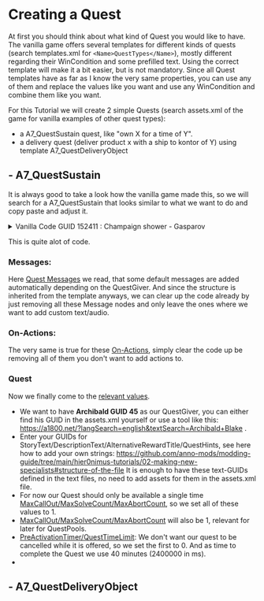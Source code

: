# Creating a Quest

At first you should think about what kind of Quest you would like to have.  
The vanilla game offers several templates for different kinds of quests (search templates.xml for `<Name>QuestTypes</Name>`), mostly different regarding their WinCondition and some prefilled text. Using the correct template will make it a bit easier, but is not mandatory. Since all Quest templates have as far as I know the very same properties, you can use any of them and replace the values like you want and use any WinCondition and combine them like you want.

For this Tutorial we will create 2 simple Quests (search assets.xml of the game for vanilla examples of other quest types):
- a A7_QuestSustain quest, like "own X for a time of Y".
- a delivery quest (deliver product x with a ship to kontor of Y) using template A7_QuestDeliveryObject

## - A7_QuestSustain
It is always good to take a look how the vanilla game made this, so we will search for a A7_QuestSustain that looks similar to what we want to do and copy paste and adjust it.  
<details>
<summary>Vanilla Code GUID 152411 : Champaign shower - Gasparov</summary>  

```xml
<Asset>
  <Template>A7_QuestSustain</Template>
  <Values>
    <Standard>
      <GUID>152411</GUID>
      <Name>Champaign shower - Gasparov</Name>
    </Standard>
    <Quest>
      <StarterMessage>
        <Notification>
          <IsBaseAutoCreateAsset>1</IsBaseAutoCreateAsset>
          <Values>
            <CharacterNotification />
            <BaseNotification />
            <NotificationSubtitle />
          </Values>
        </Notification>
      </StarterMessage>
      <SuccessMessage>
        <Notification>
          <IsBaseAutoCreateAsset>1</IsBaseAutoCreateAsset>
          <Values>
            <CharacterNotification />
            <BaseNotification />
            <NotificationSubtitle />
          </Values>
        </Notification>
      </SuccessMessage>
      <FailureMessage>
        <Notification>
          <IsBaseAutoCreateAsset>1</IsBaseAutoCreateAsset>
          <Values>
            <CharacterNotification />
            <BaseNotification />
            <NotificationSubtitle />
          </Values>
        </Notification>
      </FailureMessage>
      <SelectionReminderMessage>
        <Notification>
          <IsBaseAutoCreateAsset>1</IsBaseAutoCreateAsset>
          <Values>
            <CharacterNotification />
            <BaseNotification />
            <NotificationSubtitle />
          </Values>
        </Notification>
      </SelectionReminderMessage>
      <AbortedManuallyMessage>
        <Notification>
          <IsBaseAutoCreateAsset>1</IsBaseAutoCreateAsset>
          <Values>
            <CharacterNotification />
            <BaseNotification />
            <NotificationSubtitle />
          </Values>
        </Notification>
      </AbortedManuallyMessage>
      <AbortedAutomaticallyMessage>
        <Notification>
          <IsBaseAutoCreateAsset>1</IsBaseAutoCreateAsset>
          <Values>
            <CharacterNotification />
            <BaseNotification />
            <NotificationSubtitle />
          </Values>
        </Notification>
      </AbortedAutomaticallyMessage>
      <InvitationMessage>
        <Notification>
          <IsBaseAutoCreateAsset>1</IsBaseAutoCreateAsset>
          <Values>
            <CharacterNotification />
            <BaseNotification>
              <NotificationText>3554</NotificationText>
            </BaseNotification>
            <NotificationSubtitle>
              <SubtitleGroup>-590493010</SubtitleGroup>
            </NotificationSubtitle>
          </Values>
        </Notification>
      </InvitationMessage>
      <EscortShipSelectedMessage>
        <Notification>
          <IsBaseAutoCreateAsset>1</IsBaseAutoCreateAsset>
          <Values>
            <CharacterNotification />
            <BaseNotification />
            <NotificationSubtitle />
          </Values>
        </Notification>
      </EscortShipSelectedMessage>
      <ReminderMessage>
        <Notification>
          <IsBaseAutoCreateAsset>1</IsBaseAutoCreateAsset>
          <Values>
            <CharacterNotification />
            <BaseNotification />
            <NotificationSubtitle />
          </Values>
        </Notification>
      </ReminderMessage>
      <ResolveConfirmationMessage>
        <Notification>
          <IsBaseAutoCreateAsset>1</IsBaseAutoCreateAsset>
          <Values>
            <CharacterNotification />
            <BaseNotification />
            <NotificationSubtitle />
          </Values>
        </Notification>
      </ResolveConfirmationMessage>
      <InvitationSmugglerQuestMessage>
        <Notification>
          <IsBaseAutoCreateAsset>1</IsBaseAutoCreateAsset>
          <Values>
            <CharacterNotification />
            <BaseNotification />
            <NotificationSubtitle />
          </Values>
        </Notification>
      </InvitationSmugglerQuestMessage>
      <SmugglerQuestTradingStationReached>
        <Notification>
          <IsBaseAutoCreateAsset>1</IsBaseAutoCreateAsset>
          <Values>
            <CharacterNotification />
            <BaseNotification />
            <NotificationSubtitle />
          </Values>
        </Notification>
      </SmugglerQuestTradingStationReached>
      <StartInvitationGiveItemMessage>
        <Notification>
          <IsBaseAutoCreateAsset>1</IsBaseAutoCreateAsset>
          <Values>
            <CharacterNotification />
            <BaseNotification />
            <NotificationSubtitle />
          </Values>
        </Notification>
      </StartInvitationGiveItemMessage>
      <StartFollowShipMessage>
        <Notification>
          <IsBaseAutoCreateAsset>1</IsBaseAutoCreateAsset>
          <Values>
            <CharacterNotification />
            <BaseNotification />
            <NotificationSubtitle />
          </Values>
        </Notification>
      </StartFollowShipMessage>
      <OnQuestStart>
        <IsBaseAutoCreateAsset>1</IsBaseAutoCreateAsset>
        <Values>
          <ActionList />
        </Values>
      </OnQuestStart>
      <OnQuestDeclined>
        <IsBaseAutoCreateAsset>1</IsBaseAutoCreateAsset>
        <Values>
          <ActionList />
        </Values>
      </OnQuestDeclined>
      <OnQuestActive>
        <IsBaseAutoCreateAsset>1</IsBaseAutoCreateAsset>
        <Values>
          <ActionList />
        </Values>
      </OnQuestActive>
      <OnQuestAborted>
        <IsBaseAutoCreateAsset>1</IsBaseAutoCreateAsset>
        <Values>
          <ActionList />
        </Values>
      </OnQuestAborted>
      <OnQuestTimedOut>
        <IsBaseAutoCreateAsset>1</IsBaseAutoCreateAsset>
        <Values>
          <ActionList />
        </Values>
      </OnQuestTimedOut>
      <OnActiveQuestTimedOut>
        <IsBaseAutoCreateAsset>1</IsBaseAutoCreateAsset>
        <Values>
          <ActionList />
        </Values>
      </OnActiveQuestTimedOut>
      <OnQuestFailed>
        <IsBaseAutoCreateAsset>1</IsBaseAutoCreateAsset>
        <Values>
          <ActionList />
        </Values>
      </OnQuestFailed>
      <OnQuestDiscarded>
        <IsBaseAutoCreateAsset>1</IsBaseAutoCreateAsset>
        <Values>
          <ActionList />
        </Values>
      </OnQuestDiscarded>
      <OnQuestSucceeded>
        <IsBaseAutoCreateAsset>1</IsBaseAutoCreateAsset>
        <Values>
          <ActionList />
        </Values>
      </OnQuestSucceeded>
      <OnQuestEnd>
        <IsBaseAutoCreateAsset>1</IsBaseAutoCreateAsset>
        <Values>
          <ActionList />
        </Values>
      </OnQuestEnd>
      <OnPhotographySuccessNewspaperAction>
        <IsBaseAutoCreateAsset>1</IsBaseAutoCreateAsset>
        <Values>
          <Action />
          <ActionForceNewspaper />
        </Values>
      </OnPhotographySuccessNewspaperAction>
      <QuestGiver>83</QuestGiver>
      <StoryText>18198</StoryText>
      <QuestActivation>ConfirmationDialog</QuestActivation>
      <NeededProgressLevel>LateMidGame;LateGame;EndGame</NeededProgressLevel>
      <DelayTimer>1200000</DelayTimer>
      <ConfirmOnReachedCondition>
        <IsBaseAutoCreateAsset>1</IsBaseAutoCreateAsset>
        <Values>
          <ConditionQuestResolveConfirmation />
          <Condition />
          <ConditionQuestObjective />
        </Values>
      </ConfirmOnReachedCondition>
      <ReputationQuestFail>
        <ReputationFailList>
          <Item>
            <VectorElement>
              <InheritedIndex>0</InheritedIndex>
              <InheritanceMapV2>
                <Entry>
                  <TemplateName>A7_QuestEscortObject</TemplateName>
                  <Index>0</Index>
                </Entry>
                <Entry>
                  <TemplateName>A7_QuestPickupObject</TemplateName>
                  <Index>0</Index>
                </Entry>
                <Entry>
                  <TemplateName>A7_QuestSustain</TemplateName>
                  <Index>0</Index>
                </Entry>
              </InheritanceMapV2>
            </VectorElement>
            <ReputationParticipant>Second_ai_06_Gasparov</ReputationParticipant>
            <ReputationAmount>-4</ReputationAmount>
          </Item>
        </ReputationFailList>
      </ReputationQuestFail>
      <ReputationQuestDeclined>
        <ReputationDeclinedList>
          <Item>
            <ReputationParticipant>Second_ai_06_Gasparov</ReputationParticipant>
            <ReputationAmount>-3</ReputationAmount>
          </Item>
        </ReputationDeclinedList>
      </ReputationQuestDeclined>
      <StarterSpeechBubble>
        <IsBaseAutoCreateAsset>1</IsBaseAutoCreateAsset>
        <Values>
          <Condition />
          <ConditionTutorialInteraction>
            <HintText>18222</HintText>
            <ObjectFilter>
              <IsBaseAutoCreateAsset>1</IsBaseAutoCreateAsset>
              <Values>
                <ObjectFilter>
                  <ObjectGUID>102582</ObjectGUID>
                </ObjectFilter>
              </Values>
            </ObjectFilter>
            <UseSpecificPortrait>1</UseSpecificPortrait>
            <SpecificPortraitProfile>83</SpecificPortraitProfile>
          </ConditionTutorialInteraction>
        </Values>
      </StarterSpeechBubble>
      <SuccessSpeechBubble>
        <IsBaseAutoCreateAsset>1</IsBaseAutoCreateAsset>
        <Values>
          <Condition />
          <ConditionTutorialInteraction />
        </Values>
      </SuccessSpeechBubble>
    </Quest>
    <PreConditionList>
      <Condition>
        <IsBaseAutoCreateAsset>1</IsBaseAutoCreateAsset>
        <Values>
          <Condition />
          <ConditionAlwaysTrue />
        </Values>
      </Condition>
      <SubConditions>
        <Item>
          <SubCondition>
            <Template>PreConditionList</Template>
            <Values>
              <PreConditionList>
                <Condition>
                  <Values>
                    <Condition />
                    <ConditionPlayerCounter>
                      <PlayerCounter>PopulationByLevel</PlayerCounter>
                      <CounterAmount>1</CounterAmount>
                      <Context>15000004</Context>
                    </ConditionPlayerCounter>
                  </Values>
                  <Template>ConditionPlayerCounter</Template>
                </Condition>
              </PreConditionList>
            </Values>
          </SubCondition>
        </Item>
        <Item>
          <SubCondition>
            <Template>PreConditionList</Template>
            <Values>
              <PreConditionList>
                <Condition>
                  <Template>ConditionPlayerCounter</Template>
                  <Values>
                    <Condition />
                    <ConditionPlayerCounter>
                      <PlayerCounter>GoodsInStock</PlayerCounter>
                      <Context>120016</Context>
                      <ComparisonOp>AtMost</ComparisonOp>
                      <CounterAmount>5</CounterAmount>
                    </ConditionPlayerCounter>
                  </Values>
                </Condition>
              </PreConditionList>
            </Values>
          </SubCondition>
        </Item>
      </SubConditions>
    </PreConditionList>
    <Text>
      <LocaText>
        <English>
          <Text>Champagne Socialist</Text>
          <Status>Exported</Status>
        </English>
      </LocaText>
      <LineID>28888</LineID>
    </Text>
    <Reward>
      <RewardAssets>
        <Item>
          <VectorElement>
            <InheritanceMapV2>
              <Entry>
                <TemplateName>A7_QuestPickupObject</TemplateName>
                <Index>0</Index>
              </Entry>
            </InheritanceMapV2>
          </VectorElement>
          <Reward>150038</Reward>
          <Amount>3</Amount>
        </Item>
      </RewardAssets>
      <RewardReputation>
        <Item>
          <VectorElement>
            <InheritedIndex>0</InheritedIndex>
            <InheritanceMapV2>
              <Entry>
                <TemplateName>A7_QuestEscortObject</TemplateName>
                <Index>0</Index>
              </Entry>
              <Entry>
                <TemplateName>A7_QuestPickupObject</TemplateName>
                <Index>0</Index>
              </Entry>
              <Entry>
                <TemplateName>A7_QuestSustain</TemplateName>
                <Index>0</Index>
              </Entry>
            </InheritanceMapV2>
          </VectorElement>
          <ReputationParticipant>Second_ai_06_Gasparov</ReputationParticipant>
          <ReputationAmount>5</ReputationAmount>
        </Item>
      </RewardReputation>
    </Reward>
    <Objectives>
      <WinConditions>
        <Item>
          <Objective>
            <Template>SustainObjective</Template>
            <Values>
              <ConditionQuestObjective />
              <ConditionPlayerCounter>
                <PlayerCounter>PopulationSatisfactionByGood</PlayerCounter>
                <Context>120016</Context>
                <CounterAmount>15</CounterAmount>
              </ConditionPlayerCounter>
              <ConditionQuestSustain>
                <SustainTime>300000</SustainTime>
              </ConditionQuestSustain>
              <ConditionPropsExecutionPlaceSettings>
                <ExecutionPlaceConfirmOnReached>0</ExecutionPlaceConfirmOnReached>
              </ConditionPropsExecutionPlaceSettings>
            </Values>
          </Objective>
        </Item>
      </WinConditions>
    </Objectives>
    <QuestOptional>
      <HasStarterObject>Specific</HasStarterObject>
      <StarterObject>
        <IsBaseAutoCreateAsset>1</IsBaseAutoCreateAsset>
        <Values>
          <Condition />
          <ConditionStarterObject>
            <StarterObjectObject>
              <Template>ConditionObjectSpawnedObject</Template>
              <Values>
                <ConditionObjectSpawnedObject>
                  <ExecutionObject>102582</ExecutionObject>
                  <ObjectSpawnArea>
                    <IsBaseAutoCreateAsset>1</IsBaseAutoCreateAsset>
                    <Values>
                      <SpawnArea>
                        <SpawnContext>PlayerKontor</SpawnContext>
                        <DistanceToContext>30</DistanceToContext>
                      </SpawnArea>
                    </Values>
                  </ObjectSpawnArea>
                  <DoSetVisualObjectOwner>1</DoSetVisualObjectOwner>
                  <VisualObjectOwner>Second_ai_06_Gasparov</VisualObjectOwner>
                </ConditionObjectSpawnedObject>
                <ConditionScanner />
                <ConditionObjectiveSignsAndFeedback>
                  <Infolayer>500173</Infolayer>
                </ConditionObjectiveSignsAndFeedback>
              </Values>
            </StarterObjectObject>
          </ConditionStarterObject>
          <ConditionQuestObjective />
          <ConditionPropsSessionSettings />
        </Values>
      </StarterObject>
    </QuestOptional>
  </Values>
</Asset>
```
</details>

This is quite alot of code. 
### Messages:
Here [Quest Messages](./0-Properties-Quest-QuestPool.md#startermessagesuccessmessage-) we read, that some default messages are added automatically depending on the QuestGiver. And since the structure is inherited from the template anyways, we can clear up the code already by just removing all these Message nodes and only leave the ones where we want to add custom text/audio.  

### On-Actions:
The very same is true for these [On-Actions](./0-Properties-Quest-QuestPool.md#onqueststartonquestdeclined), simply clear the code up be removing all of them you don't want to add actions to.

### Quest
Now we finally come to the [relevant values](./0-Properties-Quest-QuestPool.md#questgiver).  
- We want to have **Archibald GUID 45** as our QuestGiver, you can either find his GUID in the assets.xml yourself or use a tool like this: https://a1800.net/?langSearch=english&textSearch=Archibald+Blake .  
- Enter your GUIDs for StoryText/DescriptionText/AlternativeRewardTitle/QuestHints, see here how to add your own strings: https://github.com/anno-mods/modding-guide/tree/main/hier0nimus-tutorials/02-making-new-specialists#structure-of-the-file
It is enough to have these text-GUIDs defined in the text files, no need to add assets for them in the assets.xml file.
- For now our Quest should only be available a single time [MaxCallOut/MaxSolveCount/MaxAbortCount](./0-Properties-Quest-QuestPool.md#maxcalloutmaxsolvecountmaxabortcount), so we set all of these values to 1.
- [MaxCallOut/MaxSolveCount/MaxAbortCount](./0-Properties-Quest-QuestPool.md#countforquestlimit) will also be 1, relevant for later for QuestPools.
- [PreActivationTimer/QuestTimeLimit](./0-Properties-Quest-QuestPool.md#preactivationtimerquesttimelimit): We don't want our quest to be cancelled while it is offered, so we set the first to 0. And as time to complete the Quest we use 40 minutes (2400000 in ms).
- 

## - A7_QuestDeliveryObject
